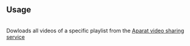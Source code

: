 <h2>Usage</h2><br>
Dowloads all videos of a specific playlist from the <a href="https://Aparat.com" target="_blank">Aparat video sharing service<a/>
